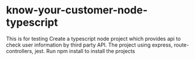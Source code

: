 # know-your-customer-node-typescript
This is for testing
Create a typescript node project which provides api to check user information by third party API.
The project using express, route-controllers, jest.
Run npm install to install the projects

